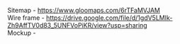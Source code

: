 Sitemap - https://www.gloomaps.com/6rTFaMVJAM  
Wire frame - https://drive.google.com/file/d/1gdV5LMIk-Zh9AffTV0d83_5UNFVoPiKR/view?usp=sharing <br>
Mockup - 
